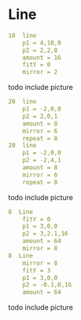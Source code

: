 # Line

```yaml
10  line
    p1 = 4,10,0
    p2 = 2,2,8
    amount = 16
    fitY = 0
    mirror = 2
```

todo include picture

```yaml
20  line
    p1 = -2,0,0
    p2 = 2,0,1
    amount = 8
    mirror = 6
    repeat = 8
20  line
    p1 = -2,0,0
    p2 = -2,4,1
    amount = 8
    mirror = 6
    repeat = 8
```

todo include picture

```yaml
8  Line
    fitY = 0
    p1 = 3,0,0
    p2 = 3,2.1,16
    amount = 64
    mirror = 8
8  Line
    mirror = 8
    fitY = 3
    p1 = 3,0,0
    p2 = -0.1,0,16
    amount = 64
```

todo include picture
